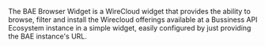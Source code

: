The BAE Browser Widget is a WireCloud widget that provides the ability to browse, filter and install the Wirecloud offerings available at a Bussiness API Ecosystem instance in a simple widget, easily configured by just providing the BAE instance's URL.